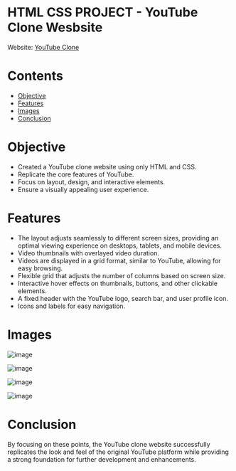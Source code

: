 <h1>HTML CSS PROJECT - YouTube Clone Wesbsite</h1>

<p>
  Website: <a href = "https://singhadarsh9191.github.io/YouTube-Clone-Website/youtube.html">YouTube Clone</a>
</p>

<h1>Contents</h1>
<ul>
  <li><a href="#Objective">Objective</a></li>
  <li><a href="#Features">Features</a></li>
  <li><a href="#Images">Images</a></li>
  <li><a href="#Conclusion">Conclusion</a></li>
</ul>

<h1><a name="Objective">Objective</a></h1>
<p>
  
  - Created a YouTube clone website using only HTML and CSS.
  - Replicate the core features of YouTube.
  - Focus on layout, design, and interactive elements.
  - Ensure a visually appealing user experience.
</p>

<h1><a name="Features">Features</a></h1>
<p>
  
  - The layout adjusts seamlessly to different screen sizes, providing an optimal viewing experience on desktops, tablets, and mobile devices.
  - Video thumbnails with overlayed video duration.
  - Videos are displayed in a grid format, similar to YouTube, allowing for easy browsing.
  - Flexible grid that adjusts the number of columns based on screen size.
  - Interactive hover effects on thumbnails, buttons, and other clickable elements.
  - A fixed header with the YouTube logo, search bar, and user profile icon.
  - Icons and labels for easy navigation.

</p>

<h1><a name="Images">Images</a></h1>

![image](https://github.com/singhadarsh9191/YouTube-Clone-Website/assets/135518627/1084ec95-8450-4895-8fef-cdb93bab1fcf)


![image](https://github.com/singhadarsh9191/YouTube-Clone-Website/assets/135518627/d8737f8b-9512-4d19-b62b-f058c683154a)


![image](https://github.com/singhadarsh9191/YouTube-Clone-Website/assets/135518627/22d9ef6f-1b18-4c8d-989a-86d189ea9d9d)


![image](https://github.com/singhadarsh9191/YouTube-Clone-Website/assets/135518627/c6c7897e-ce2c-40eb-ae63-6fe752956e37)


<h1><a name="Conclusion">Conclusion</a></h1>
<p>
By focusing on these points, the YouTube clone website successfully replicates the look and feel of the original YouTube platform while providing a strong foundation for further development and enhancements.
</p>





